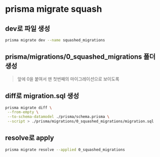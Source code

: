 # prisma migrate squash

## dev로 파일 생성

```sh
prisma migrate dev --name squashed_migrations
```

## prisma/migrations/0_squashed_migrations 폴더 생성

> 앞에 0을 붙여서 맨 첫번째의 마이그레이션으로 보이도록

## diff로 migration.sql 생성

```sh
prisma migrate diff \
 --from-empty \
 --to-schema-datamodel ./prisma/schema.prisma \
 --script > ./prisma/migrations/0_squashed_migrations/migration.sql
```

## resolve로 apply

```sh
prisma migrate resolve --applied 0_squashed_migrations
```
